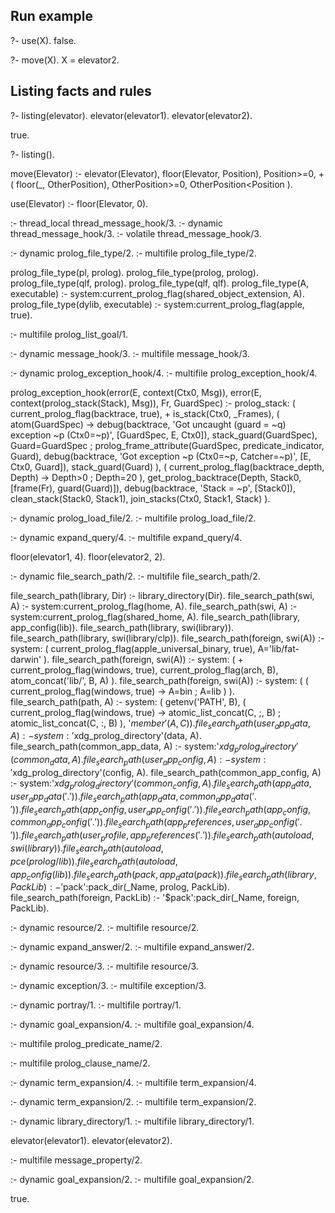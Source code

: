 
## Run example
?- use(X).
false.

?- move(X).
X = elevator2.

## Listing facts and rules
?- listing(elevator).
elevator(elevator1).
elevator(elevator2).

true.

?- listing().

move(Elevator) :-
    elevator(Elevator),
    floor(Elevator, Position),
    Position>=0,
    \+ ( floor(_, OtherPosition),
         OtherPosition>=0,
         OtherPosition<Position
       ).

use(Elevator) :-
    floor(Elevator, 0).

:- thread_local thread_message_hook/3.
:- dynamic thread_message_hook/3.
:- volatile thread_message_hook/3.


:- dynamic prolog_file_type/2.
:- multifile prolog_file_type/2.

prolog_file_type(pl, prolog).
prolog_file_type(prolog, prolog).
prolog_file_type(qlf, prolog).
prolog_file_type(qlf, qlf).
prolog_file_type(A, executable) :-
    system:current_prolog_flag(shared_object_extension, A).
prolog_file_type(dylib, executable) :-
    system:current_prolog_flag(apple, true).

:- multifile prolog_list_goal/1.


:- dynamic message_hook/3.
:- multifile message_hook/3.


:- dynamic prolog_exception_hook/4.
:- multifile prolog_exception_hook/4.

prolog_exception_hook(error(E, context(Ctx0, Msg)), error(E, context(prolog_stack(Stack), Msg)), Fr, GuardSpec) :-
    prolog_stack:
    (   current_prolog_flag(backtrace, true),
        \+ is_stack(Ctx0, _Frames),
        (   atom(GuardSpec)
        ->  debug(backtrace,
                  'Got uncaught (guard = ~q) exception ~p (Ctx0=~p)',
                  [GuardSpec, E, Ctx0]),
            stack_guard(GuardSpec),
            Guard=GuardSpec
        ;   prolog_frame_attribute(GuardSpec,
                                   predicate_indicator,
                                   Guard),
            debug(backtrace,
                  'Got exception ~p (Ctx0=~p, Catcher=~p)',
                  [E, Ctx0, Guard]),
            stack_guard(Guard)
        ),
        (   current_prolog_flag(backtrace_depth, Depth)
        ->  Depth>0
        ;   Depth=20
        ),
        get_prolog_backtrace(Depth,
                             Stack0,
                             [frame(Fr), guard(Guard)]),
        debug(backtrace, 'Stack = ~p', [Stack0]),
        clean_stack(Stack0, Stack1),
        join_stacks(Ctx0, Stack1, Stack)
    ).

:- dynamic prolog_load_file/2.
:- multifile prolog_load_file/2.


:- dynamic expand_query/4.
:- multifile expand_query/4.


floor(elevator1, 4).
floor(elevator2, 2).

:- dynamic file_search_path/2.
:- multifile file_search_path/2.

file_search_path(library, Dir) :-
    library_directory(Dir).
file_search_path(swi, A) :-
    system:current_prolog_flag(home, A).
file_search_path(swi, A) :-
    system:current_prolog_flag(shared_home, A).
file_search_path(library, app_config(lib)).
file_search_path(library, swi(library)).
file_search_path(library, swi(library/clp)).
file_search_path(foreign, swi(A)) :-
    system:
    (   current_prolog_flag(apple_universal_binary, true),
        A='lib/fat-darwin'
    ).
file_search_path(foreign, swi(A)) :-
    system:
    (   \+ current_prolog_flag(windows, true),
        current_prolog_flag(arch, B),
        atom_concat('lib/', B, A)
    ).
file_search_path(foreign, swi(A)) :-
    system:
    (   (   current_prolog_flag(windows, true)
        ->  A=bin
        ;   A=lib
        )
    ).
file_search_path(path, A) :-
    system:
    (   getenv('PATH', B),
        (   current_prolog_flag(windows, true)
        ->  atomic_list_concat(C, ;, B)
        ;   atomic_list_concat(C, :, B)
        ),
        '$member'(A, C)
    ).
file_search_path(user_app_data, A) :-
    system:'$xdg_prolog_directory'(data, A).
file_search_path(common_app_data, A) :-
    system:'$xdg_prolog_directory'(common_data, A).
file_search_path(user_app_config, A) :-
    system:'$xdg_prolog_directory'(config, A).
file_search_path(common_app_config, A) :-
    system:'$xdg_prolog_directory'(common_config, A).
file_search_path(app_data, user_app_data('.')).
file_search_path(app_data, common_app_data('.')).
file_search_path(app_config, user_app_config('.')).
file_search_path(app_config, common_app_config('.')).
file_search_path(app_preferences, user_app_config('.')).
file_search_path(user_profile, app_preferences('.')).
file_search_path(autoload, swi(library)).
file_search_path(autoload, pce(prolog/lib)).
file_search_path(autoload, app_config(lib)).
file_search_path(pack, app_data(pack)).
file_search_path(library, PackLib) :-
    '$pack':pack_dir(_Name, prolog, PackLib).
file_search_path(foreign, PackLib) :-
    '$pack':pack_dir(_Name, foreign, PackLib).

:- dynamic resource/2.
:- multifile resource/2.


:- dynamic expand_answer/2.
:- multifile expand_answer/2.


:- dynamic resource/3.
:- multifile resource/3.


:- dynamic exception/3.
:- multifile exception/3.


:- dynamic portray/1.
:- multifile portray/1.


:- dynamic goal_expansion/4.
:- multifile goal_expansion/4.


:- multifile prolog_predicate_name/2.


:- multifile prolog_clause_name/2.


:- dynamic term_expansion/4.
:- multifile term_expansion/4.


:- dynamic term_expansion/2.
:- multifile term_expansion/2.


:- dynamic library_directory/1.
:- multifile library_directory/1.


elevator(elevator1).
elevator(elevator2).

:- multifile message_property/2.


:- dynamic goal_expansion/2.
:- multifile goal_expansion/2.

true.
